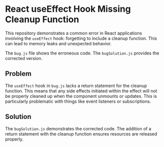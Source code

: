# React useEffect Hook Missing Cleanup Function

This repository demonstrates a common error in React applications involving the `useEffect` hook:  forgetting to include a cleanup function. This can lead to memory leaks and unexpected behavior.

The `bug.js` file shows the erroneous code. The `bugSolution.js` provides the corrected version.

## Problem

The `useEffect` hook in `bug.js` lacks a return statement for the cleanup function. This means that any side effects initiated within the effect will not be properly cleaned up when the component unmounts or updates.  This is particularly problematic with things like event listeners or subscriptions.

## Solution

The `bugSolution.js` demonstrates the corrected code.  The addition of a return statement with the cleanup function ensures resources are released properly.
